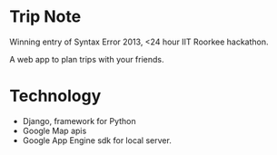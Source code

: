 Trip Note
=========

Winning entry of Syntax Error 2013, <24 hour IIT Roorkee hackathon.

A web app to plan trips with your friends.


Technology
==========

- Django, framework for Python
- Google Map apis
- Google App Engine sdk for local server.



